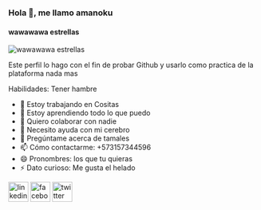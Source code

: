 ### Hola 👋, me llamo amanoku
#### wawawawa estrellas
![wawawawa estrellas](https://scontent.fbog2-4.fna.fbcdn.net/v/t39.30808-1/433430776_444332518026564_6496339828126336538_n.jpg?stp=dst-jpg_s200x200_tt6&_nc_cat=107&ccb=1-7&_nc_sid=e99d92&_nc_eui2=AeH-l1r4_WM5nL3RDyqnZOHfNX3QU1yIZa41fdBTXIhlrucxkuizdt0q-mBqo2qOvScBU-NbyTkP4Cq6CE_Uh4jB&_nc_ohc=yhg3-EDwoP0Q7kNvgHDDdx-&_nc_zt=24&_nc_ht=scontent.fbog2-4.fna&_nc_gid=A3IvO1166SyRriF9qSpebk7&oh=00_AYC5sKqiviZLeZt8ej1QG1gO9SCyFeiuxCwWWbu7vU7dgg&oe=6782230E)

Este perfil lo hago con el fin de probar Github y usarlo como practica de la plataforma nada mas

Habilidades: Tener hambre

- 🔭 Estoy trabajando en Cositas 
- 🌱 Estoy aprendiendo todo lo que puedo 
- 👯 Quiero colaborar con nadie 
- 🤔 Necesito ayuda con mi cerebro 
- 💬 Pregúntame acerca de tamales 
- 📫 Cómo contactarme: +573157344596 
- 😄 Pronombres: los que tu quieras 
- ⚡ Dato curioso: Me gusta el helado 


[<img src='https://cdn.jsdelivr.net/npm/simple-icons@3.0.1/icons/linkedin.svg' alt='linkedin' height='40'>](https://www.linkedin.com/in/https://www.linkedin.com/in/luis-emilio-rueda-parra-3ba657223//)  [<img src='https://cdn.jsdelivr.net/npm/simple-icons@3.0.1/icons/facebook.svg' alt='facebook' height='40'>](https://www.facebook.com/https://web.facebook.com/profile.php?id=100073494582731)  [<img src='https://cdn.jsdelivr.net/npm/simple-icons@3.0.1/icons/twitter.svg' alt='twitter' height='40'>](https://twitter.com/https://x.com/amanoku2)  

